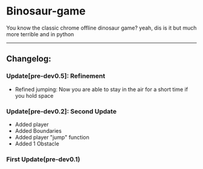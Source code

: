# Binosaur-game
You know the classic chrome offline dinosaur game? yeah, dis is it but much more terrible and in python
_____
## Changelog:
### Update[pre-dev0.5]: Refinement
- Refined jumping:
      Now you are able to stay in the air for a short time if you hold space
      
### Update[pre-dev0.2]: Second Update
- Added player
- Added Boundaries
- Added player "jump" function
- Added 1 Obstacle

### First Update(pre-dev0.1)
